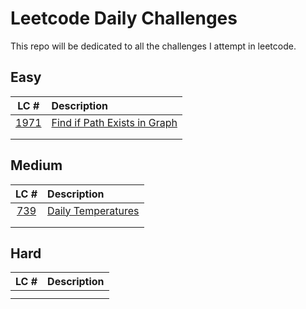 # Leetcode Daily Challenges

This repo will be dedicated to all the challenges I attempt in leetcode.


<!-- <details><summary>Year 2022</summary>
<p> -->

## Easy

|LC #|Description|
|:-:|:-|
| [1971](https://leetcode.com/problems/find-if-path-exists-in-graph/description/)  | [Find if Path Exists in Graph](/2022/December/find-if-path-exists-in-graph/) |
| | |
| | |

## Medium
|LC #|Description|
|:-:|:-|
| [739](https://leetcode.com/problems/daily-temperatures/) | [Daily Temperatures](/2022/December/daily-temperatures/)|
| | |
| | |

## Hard
|LC #|Description|
|:-:|:-|
| | |
| | |

<!-- </p>
</details> -->




